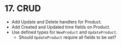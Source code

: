 # 17. CRUD

- Add Update and Delete handlers for Product.
- Add Created and Updated time fields on Product.
- Use defined types for `NewProduct` and `UpdateProduct`.
  - Should `UpdateProduct` require all fields to be set?
